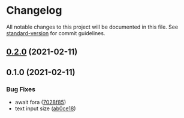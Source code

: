# Changelog

All notable changes to this project will be documented in this file. See [standard-version](https://github.com/conventional-changelog/standard-version) for commit guidelines.

## [0.2.0](https://github.com/estevE11/react-todolist/compare/v0.1.0...v0.2.0) (2021-02-11)

## 0.1.0 (2021-02-11)


### Bug Fixes

* await fora ([7028f85](https://github.com/estevE11/react-todolist/commit/7028f856a1394782989f52fdb4eb36d4a951c7c0))
* text input size ([ab0ce18](https://github.com/estevE11/react-todolist/commit/ab0ce1882126501f12b82020dfa9c1cd0f54c0a3))
